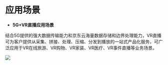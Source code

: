 # 应用场景

-   **5G+VR直播应用场景**

结合5G提供的强大数据传输能力和京东云海量数据存储和边界处理能力，VR直播可为客户提供从采集、拼接、处理、压缩、分发到播放的一站式产品化服务，可广泛应用于VR在线旅游、VR购物、VR家装、VR医疗、VR事件直播等业务场景。

![](https://github.com/jdcloudcom/cn/blob/cn-VR-Cloud-Services/image/VR-Cloud-Services/VR%E7%9B%B4%E6%92%AD%E5%BA%94%E7%94%A8%E5%9C%BA%E6%99%AF.png)


